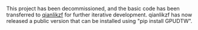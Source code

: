 This project has been decommissioned, and the basic code has been transferred to [qianlikzf](https://github.com/qianlikzf/GPUDTW) for further iterative development. qianlikzf has now released a public version that can be installed using "pip install GPUDTW".
